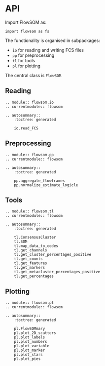 # API

Import FlowSOM as:

```
import flowsom as fs
```

The functionality is organised in subpackages:
- `io` for reading and writing FCS files
- `pp` for preprocessing
- `tl` for tools
- `pl` for plotting

The central class is `FlowSOM`.

## Reading

```
.. module:: flowsom.io
.. currentmodule:: flowsom

.. autosummary::
    :toctree: generated

    io.read_FCS
```

## Preprocessing

```
.. module:: flowsom.pp
.. currentmodule:: flowsom

.. autosummary::
    :toctree: generated

    pp.aggregate_flowframes
    pp.normalize_estimate_logicle
```

## Tools

```
.. module:: flowsom.tl
.. currentmodule:: flowsom

.. autosummary::
    :toctree: generated

    tl.ConsensusCluster
    tl.SOM
    tl.map_data_to_codes
    tl.get_channels
    tl.get_cluster_percentages_positive
    tl.get_counts
    tl.get_features
    tl.get_markers
    tl.get_metacluster_percentages_positive
    tl.get_percentages

```

## Plotting

```
.. module:: flowsom.pl
.. currentmodule:: flowsom

.. autosummary::
    :toctree: generated

    pl.FlowSOMmary
    pl.plot_2D_scatters
    pl.plot_labels
    pl.plot_numbers
    pl.plot_variable
    pl.plot_marker
    pl.plot_stars
    pl.plot_pies
```
